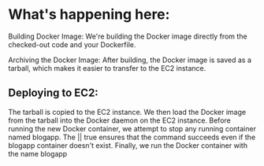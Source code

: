 # What's happening here:

Building Docker Image: We're building the Docker image directly from the checked-out code and your Dockerfile.

Archiving the Docker Image: After building, the Docker image is saved as a tarball, which makes it easier to transfer to the EC2 instance.

## Deploying to EC2:

The tarball is copied to the EC2 instance.
We then load the Docker image from the tarball into the Docker daemon on the EC2 instance.
Before running the new Docker container, we attempt to stop any running container named blogapp. The || true ensures that the command succeeds even if the blogapp container doesn't exist.
Finally, we run the Docker container with the name blogapp
